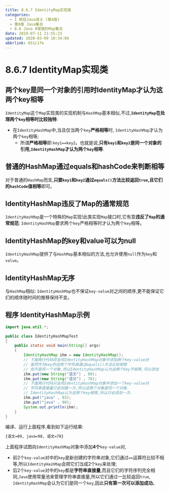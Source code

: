 ```yaml
---
title: 8.6.7 IdentityMap实现类
categories: 
  - 1 疯狂Java讲义 (第4版)
  - 第8章 Java集合
  - 8.6 Java 8增强的Map集合
date: 2019-07-11 21:55:23
updated: 2020-03-09 10:34:04
abbrlink: 651c1fe
---
```

# 8.6.7 IdentityMap实现类
## 两个key是同一个对象的引用时IdentityMap才认为这两个key相等
`IdentityMap`这个`Map`实现类的实现机制与`HashMap`基本相似,不过,**`IdentityMap`在处理两个`key`相等时比较独特**:
- 在`IdentityHashMap`中,当且仅当两个`key`**严格相等**时, `IdentityHashMap`才认为两个`key`相等;
    - 所谓**严格相等**即:`key1==key2`。也就是说,**只有`key1`和`key2`是同一个对象的引用,`IdentityHashMap`才认为两个`key`相等**.

## 普通的HashMap通过equals和hashCode来判断相等
对于普通的`HashMap`而言,**只要`key1`和`key2`通过`equals()`方法比较返回`true`,且它们的`hashCode`值相等**即可。

## IdentityHashMap违反了Map的通常规范
`IdentityHashMap`是一个特殊的`Map`实现!此类实现`Map`接口时,它有意**违反了`Map`的通常规范**: `IdentityHashMap`要求两个`key`严格相等时才认为两个`key`相等。
## IdentityHashMap的key和value可以为null
`IdentityHashMap`提供了与`HashMap`基本相似的方法,也允许使用`null`作为`key`和`value`。
## IdentityHashMap无序
与`HashMap`相似: `IdentityHashMap`也不保证`key-value`对之间的顺序,更不能保证它们的顺序随时间的推移保持不变。
## 程序 IdentityHashMap示例
```java
import java.util.*;

public class IdentityHashMapTest
{
    public static void main(String[] args)
    {
        IdentityHashMap ihm = new IdentityHashMap();
        // 下面两行代码将会向IdentityHashMap对象中添加两个key-value对
        // 虽然作为key的这两个字符串通过equals()方法比较相等
        // 但不是同一个对象,所以IdentityHashMap认为这两个key不相等,可以添加
        ihm.put(new String("语文") , 89);
        ihm.put(new String("语文") , 78);
        // 下面两行代码只会向IdentityHashMap对象中添加一个key-value对
        // 字符串直接量只会创建一次,所以这两个对象是同一个对象.
        // IdentityHashMap认为这两个key相等,所以只会添加一次.
        ihm.put("java" , 93);
        ihm.put("java" , 98);
        System.out.println(ihm);
    }
}
```
编译、运行上面程序,看到如下运行结果:
```cmd
{语文=89, java=98, 语文=78}
```
上面程序试图向`IdentityHashMap`对象中添加**4个**`key-value`对,
- 前2个`key-value`对中的`key`是新创建的字符串对象,它们通过`==`运算符比较不相等,所以`IdentityHashMap`会把它们当成2个`key`来处理;
- 后2个`key-value`对中的`key`都是**字符串直接量**,而且它们的字符序列完全相同,`Java`使用常量池来管理字符串直接量,所以它们通过一比较返回`true`, `IdentityHashMap`会认为它们是同一个`key`,因此**只有第一次可以添加成功**。
